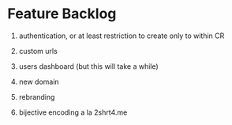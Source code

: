 # Feature Backlog

1) authentication, or at least restriction to create only to within CR

2) custom urls

3) users dashboard (but this will take a while)

4) new domain

5) rebranding

6) bijective encoding a la 2shrt4.me
